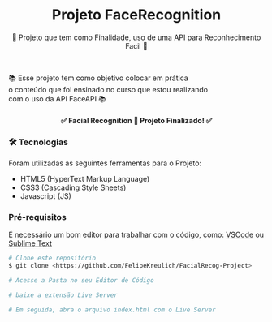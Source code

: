 <h1 align="center">Projeto FaceRecognition</h1>

<p align="center">📰 Projeto que tem como Finalidade, uso de uma API para Reconhecimento Facil 🚀</p>

<br>

<p align="left">
  📚 Esse projeto tem como objetivo colocar em prática
  <br>
  o conteúdo que foi ensinado no curso que estou realizando
  <br>
  com o uso da API FaceAPI 📚
</p>

<h4 align="center"> 
	✅  Facial Recognition 🚀 Projeto Finalizado!  ✅
</h4>

### 🛠 Tecnologias

Foram utilizadas as seguintes ferramentas para o Projeto:

- HTML5 (HyperText Markup Language)
- CSS3 (Cascading Style Sheets)
- Javascript (JS)

### Pré-requisitos

É necessário um bom editor para trabalhar com o código, como: [VSCode](https://code.visualstudio.com/) ou [Sublime Text](https://www.sublimetext.com/)

```bash
# Clone este repositório
$ git clone <https://github.com/FelipeKreulich/FacialRecog-Project>

# Acesse a Pasta no seu Editor de Código

# baixe a extensão Live Server

# Em seguida, abra o arquivo index.html com o Live Server

```

